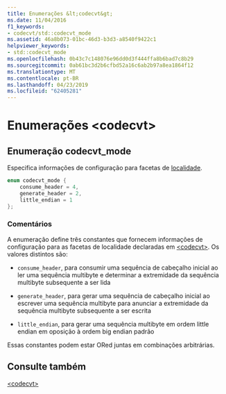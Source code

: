 ```yaml
---
title: Enumerações &lt;codecvt&gt;
ms.date: 11/04/2016
f1_keywords:
- codecvt/std::codecvt_mode
ms.assetid: 46a8b073-01bc-46d3-b3d3-a8540f9422c1
helpviewer_keywords:
- std::codecvt_mode
ms.openlocfilehash: 0b43c7c148076e96dd0d3f444ffa8b6bad7c8b29
ms.sourcegitcommit: 0ab61bc3d2b6cfbd52a16c6ab2b97a8ea1864f12
ms.translationtype: MT
ms.contentlocale: pt-BR
ms.lasthandoff: 04/23/2019
ms.locfileid: "62405281"
---
```

# <a name="ltcodecvtgt-enums"></a>Enumerações &lt;codecvt&gt;

## <a name="codecvt_mode"></a>  Enumeração codecvt_mode

Especifica informações de configuração para facetas de [localidade](../standard-library/locale-class.md).

```cpp
enum codecvt_mode {
    consume_header = 4,
    generate_header = 2,
    little_endian = 1
};
```

### <a name="remarks"></a>Comentários

A enumeração define três constantes que fornecem informações de configuração para as facetas de localidade declaradas em [\<codecvt>](../standard-library/codecvt.md). Os valores distintos são:

- `consume_header`, para consumir uma sequência de cabeçalho inicial ao ler uma sequência multibyte e determinar a extremidade da sequência multibyte subsequente a ser lida

- `generate_header`, para gerar uma sequência de cabeçalho inicial ao escrever uma sequência multibyte para anunciar a extremidade da sequência multibyte subsequente a ser escrita

- `little_endian`, para gerar uma sequência multibyte em ordem little endian em oposição à ordem big endian padrão

Essas constantes podem estar ORed juntas em combinações arbitrárias.

## <a name="see-also"></a>Consulte também

[\<codecvt>](../standard-library/codecvt.md)<br/>
